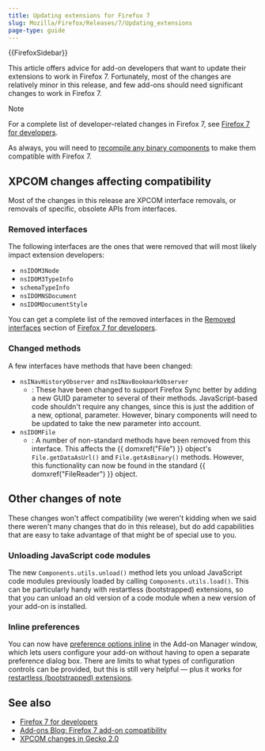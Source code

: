 ```yaml
---
title: Updating extensions for Firefox 7
slug: Mozilla/Firefox/Releases/7/Updating_extensions
page-type: guide
---
```


{{FirefoxSidebar}}

This article offers advice for add-on developers that want to update their extensions to work in Firefox 7. Fortunately, most of the changes are relatively minor in this release, and few add-ons should need significant changes to work in Firefox 7.

> [!NOTE]
> For a complete list of developer-related changes in Firefox 7, see [Firefox 7 for developers](/en-US/docs/Mozilla/Firefox/Releases/7).

As always, you will need to [recompile any binary components](/en-US/docs/Mozilla/Developer_guide/Interface_Compatibility#binary_interfaces) to make them compatible with Firefox 7.

## XPCOM changes affecting compatibility

Most of the changes in this release are XPCOM interface removals, or removals of specific, obsolete APIs from interfaces.

### Removed interfaces

The following interfaces are the ones that were removed that will most likely impact extension developers:

- `nsIDOM3Node`
- `nsIDOM3TypeInfo`
- `schemaTypeInfo`
- `nsIDOMNSDocument`
- `nsIDOMDocumentStyle`

You can get a complete list of the removed interfaces in the [Removed interfaces](/en-US/docs/Mozilla/Firefox/Releases/7#removed_interfaces) section of [Firefox 7 for developers](/en-US/docs/Mozilla/Firefox/Releases/7).

### Changed methods

A few interfaces have methods that have been changed:

- `nsINavHistoryObserver` and `nsINavBookmarkObserver`
  - : These have been changed to support Firefox Sync better by adding a new GUID parameter to several of their methods. JavaScript-based code shouldn't require any changes, since this is just the addition of a new, optional, parameter. However, binary components will need to be updated to take the new parameter into account.
- `nsIDOMFile`
  - : A number of non-standard methods have been removed from this interface. This affects the {{ domxref("File") }} object's `File.getDataAsUrl()` and `File.getAsBinary()` methods. However, this functionality can now be found in the standard {{ domxref("FileReader") }} object.

## Other changes of note

These changes won't affect compatibility (we weren't kidding when we said there weren't many changes that do in this release), but do add capabilities that are easy to take advantage of that might be of special use to you.

### Unloading JavaScript code modules

The new `Components.utils.unload()` method lets you unload JavaScript code modules previously loaded by calling `Components.utils.load()`. This can be particularly handy with restartless (bootstrapped) extensions, so that you can unload an old version of a code module when a new version of your add-on is installed.

### Inline preferences

You can now have [preference options inline](/en-US/docs/Extensions/Inline_Options) in the Add-on Manager window, which lets users configure your add-on without having to open a separate preference dialog box. There are limits to what types of configuration controls can be provided, but this is still very helpful — plus it works for [restartless (bootstrapped) extensions](/en-US/docs/Extensions/Bootstrapped_extensions).

## See also

- [Firefox 7 for developers](/en-US/docs/Mozilla/Firefox/Releases/7)
- [Add-ons Blog: Firefox 7 add-on compatibility](https://blog.mozilla.org/addons/2011/07/19/firefox-7-compat-looking-to-8/)
- [XPCOM changes in Gecko 2.0](/en-US/docs/XPCOM/XPCOM_changes_in_Gecko_2.0)
